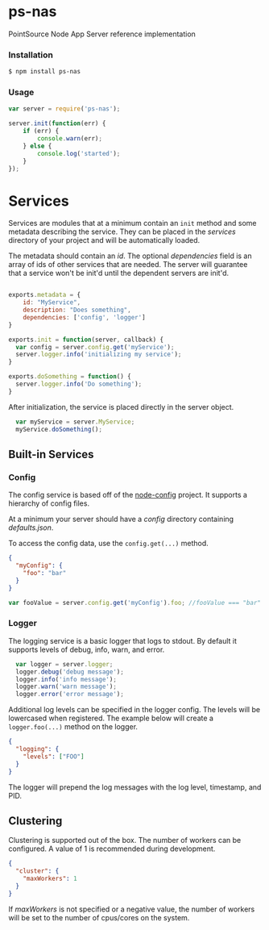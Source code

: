 ps-nas
======

PointSource Node App Server reference implementation

### Installation

```bash
$ npm install ps-nas
```

### Usage
```js
var server = require('ps-nas');

server.init(function(err) {
    if (err) {
        console.warn(err);
    } else {
        console.log('started');
    }
});
```

# Services

Services are modules that at a minimum contain an `init` method and some metadata describing the service.  They can be placed in the *services* directory of your project and will be automatically loaded.

The metadata should contain an *id*.  The optional *dependencies* field is an array of ids of other services that are needed.  The server will guarantee that a service won't be init'd until the dependent servers are init'd.

```js

exports.metadata = {
    id: "MyService",
    description: "Does something",
    dependencies: ['config', 'logger']
}

exports.init = function(server, callback) {
  var config = server.config.get('myService');
  server.logger.info('initializing my service');
}

exports.doSomething = function() {
  server.logger.info('Do something');
}

```

After initialization, the service is placed directly in the server object.
```js
  var myService = server.MyService;
  myService.doSomething();
```

## Built-in Services

### Config
The config service is based off of the [node-config](https://github.com/lorenwest/node-config) project.  It supports a hierarchy of config files.

At a minimum your server should have a *config* directory containing *defaults.json*.

To access the config data, use the `config.get(...)` method.

```json
{
  "myConfig": {
    "foo": "bar"
  }
}
```

```js
var fooValue = server.config.get('myConfig').foo; //fooValue === "bar"
```

### Logger
The logging service is a basic logger that logs to stdout.  By default it supports levels of debug, info, warn, and error.

```js
  var logger = server.logger;
  logger.debug('debug message');
  logger.info('info message');
  logger.warn('warn message');
  logger.error('error message');
```
Additional log levels can be specified in the logger config.  The levels will be lowercased when registered.  The example below will create a `logger.foo(...)` method on the logger.

```json
{
  "logging": {
    "levels": ["FOO"]
  }
}
```
The logger will prepend the log messages with the log level, timestamp, and PID.

## Clustering
Clustering is supported out of the box.  The number of workers can be configured.  A value of 1 is recommended during development.

```json
{
  "cluster": {
    "maxWorkers": 1
  }
}
```

If *maxWorkers* is not specified or a negative value, the number of workers will be set to the number of cpus/cores on the system.
